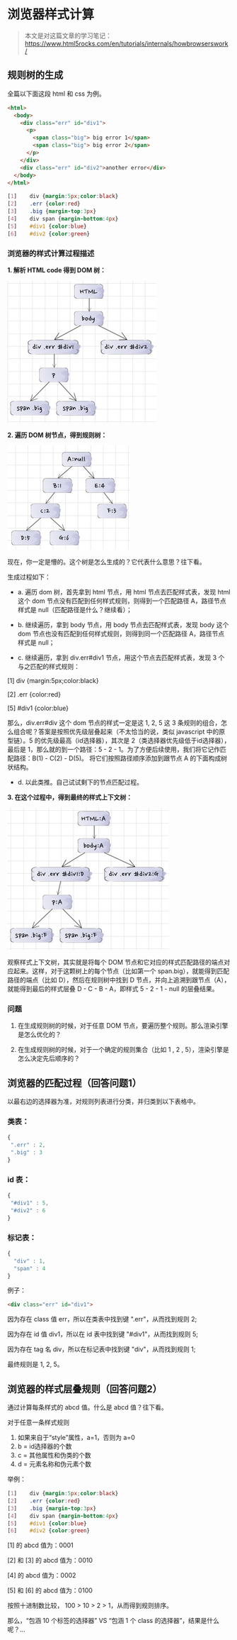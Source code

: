 # 浏览器样式计算

> 本文是对这篇文章的学习笔记：https://www.html5rocks.com/en/tutorials/internals/howbrowserswork/

## 规则树的生成

全篇以下面这段 html 和 css 为例。

``` html
<html>
  <body>
    <div class="err" id="div1">
      <p>
        <span class="big"> big error 1</span>
        <span class="big"> big error 2</span>
      </p>
    </div>
    <div class="err" id="div2">another error</div>
  </body>
</html>
```

``` css
[1]    div {margin:5px;color:black}
[2]    .err {color:red}
[3]    .big {margin-top:3px}
[4]    div span {margin-bottom:4px}
[5]    #div1 {color:blue}
[6]    #div2 {color:green}
```

### 浏览器的样式计算过程描述

**1. 解析 HTML code 得到 DOM 树：**

  ![](./dom.jpg)

**2. 遍历 DOM 树节点，得到规则树：**

  ![](./rule.jpg)

现在，你一定是懵的。这个树是怎么生成的？它代表什么意思？往下看。

生成过程如下：

  - a. 遍历 dom 树，首先拿到 html 节点，用 html 节点去匹配样式表，发现 html 这个 dom 节点没有匹配到任何样式规则，则得到一个匹配路径 A，路径节点样式是 null（匹配路径是什么？继续看）；

  - b. 继续遍历，拿到 body 节点，用 body 节点去匹配样式表，发现 body 这个 dom 节点也没有匹配到任何样式规则，则得到同一个匹配路径 A，路径节点样式是 null；

  - c. 继续遍历，拿到 div.err#div1 节点，用这个节点去匹配样式表，发现 3 个与之匹配的样式规则：

  [1]    div {margin:5px;color:black}

  [2]    .err {color:red}

  [5]    #div1 {color:blue}

  那么，div.err#div 这个 dom 节点的样式一定是这 1, 2, 5 这 3 条规则的组合，怎么组合呢？答案是按照优先级层叠起来（不太恰当的说，类似 javascript 中的原型链）。5 的优先级最高（id选择器），其次是 2（类选择器优先级低于id选择器），最后是 1，那么就的到一个路径：5 - 2 - 1。为了方便后续使用，我们将它记作匹配路径：B(1) - C(2) - D(5)。 将它们按照路径顺序添加到跟节点 A 的下面构成树状结构。

  - d. 以此类推。自己试试剩下的节点匹配过程。

**3. 在这个过程中，得到最终的样式上下文树：**

  ![](./context.jpg)

  观察样式上下文树，其实就是将每个 DOM 节点和它对应的样式匹配路径的端点对应起来。这样，对于这颗树上的每个节点（比如第一个 span.big），就能得到匹配路径的端点（比如 D），然后在规则树中找到 D 节点，并向上追溯到跟节点（A），就能得到最后的样式层叠 D - C - B - A，即样式 5 - 2 - 1 - null 的层叠结果。


### 问题

1. 在生成规则树的时候，对于任意 DOM 节点，要遍历整个规则。那么渲染引擎是怎么优化的？

2. 在生成规则树的时候，对于一个确定的规则集合（比如 1 , 2 , 5），渲染引擎是怎么决定先后顺序的？

## 浏览器的匹配过程（回答问题1）

以最右边的选择器为准，对规则列表进行分类，并归类到以下表格中。

### 类表：
``` javascript
{
 ".err" : 2, 
 ".big" : 3
}
```

### id 表：
``` javascript
{
 "#div1" : 5,
 "#div2" : 6
}
```

### 标记表：
``` javascript
{
  "div" : 1,
  "span" : 4
}
```

例子：

``` html
<div class="err" id="div1">
```

因为存在 class 值 err，所以在类表中找到键 ".err"，从而找到规则 2;

因为存在 id 值 div1，所以在 id 表中找到键 "#div1"，从而找到规则 5;

因为存在 tag 名 div，所以在标记表中找到键 "div"，从而找到规则 1;

最终规则是 1, 2, 5。


## 浏览器的样式层叠规则（回答问题2）

通过计算每条样式的 abcd 值。什么是 abcd 值？往下看。

对于任意一条样式规则

1. 如果来自于“style”属性，a=1，否则为 a=0
2. b = id选择器的个数
3. c = 其他属性和伪类的个数
4. d = 元素名称和伪元素个数

举例：

``` css
[1]    div {margin:5px;color:black}
[2]    .err {color:red}
[3]    .big {margin-top:3px}
[4]    div span {margin-bottom:4px}
[5]    #div1 {color:blue}
[6]    #div2 {color:green}
```

 [1] 的 abcd 值为：0001
 
 [2] 和 [3] 的 abcd 值为：0010

 [4] 的 abcd 值为：0002

 [5] 和 [6] 的 abcd 值为：0100

按照十进制数比较， 100 > 10 > 2 > 1，从而得到规则排序。

那么，“包涵 10 个标签的选择器” VS “包涵 1 个 class 的选择器”，结果是什么呢？...



